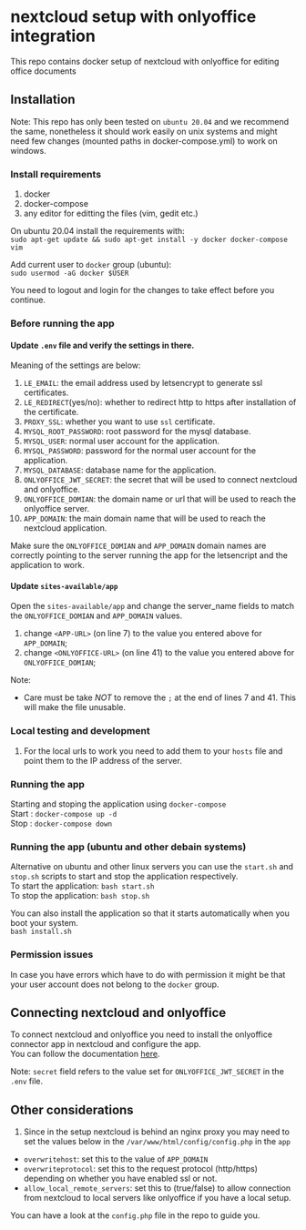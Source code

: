 # nextcloud setup with onlyoffice integration
This repo contains docker setup of nextcloud with onlyoffice for editing office documents

## Installation
Note: This repo has only been tested on `ubuntu 20.04` and we recommend the same, nonetheless it should work easily on unix systems and might need few changes (mounted paths in docker-compose.yml) to work on windows.

### Install requirements
1. docker
2. docker-compose
3. any editor for editting the files (vim, gedit etc.)

On ubuntu 20.04 install the requirements with:  
`sudo apt-get update && sudo apt-get install -y docker docker-compose vim`  

Add current user to `docker` group (ubuntu):  
`sudo usermod -aG docker $USER`

You need to logout and login for the changes to take effect before you continue.


### Before running the app
#### Update `.env` file and verify the settings in there.
Meaning of the settings are below:
1. `LE_EMAIL`: the email address used by letsencrypt to generate ssl certificates.
2. `LE_REDIRECT`(yes/no): whether to redirect http to https after installation of the certificate.
3. `PROXY_SSL`: whether you want to use `ssl` certificate.
4. `MYSQL_ROOT_PASSWORD`: root password for the mysql database.
5. `MYSQL_USER`: normal user account for the application.
6. `MYSQL_PASSWORD`: password for the normal user account for the application.
7. `MYSQL_DATABASE`: database name for the application.
8. `ONLYOFFICE_JWT_SECRET`: the secret that will be used to connect nextcloud and onlyoffice.
9. `ONLYOFFICE_DOMIAN`: the domain name or url that will be used to reach the onlyoffice server.
10. `APP_DOMAIN`: the main domain name that will be used to reach the nextcloud application.

Make sure the `ONLYOFFICE_DOMIAN` and `APP_DOMAIN` domain names are correctly pointing to the server running the app for the letsencript and the application to work.

#### Update `sites-available/app`
Open the `sites-available/app` and change the server_name fields to match the `ONLYOFFICE_DOMIAN` and `APP_DOMAIN` values.
1. change `<APP-URL>` (on line 7) to the value you entered above for `APP_DOMAIN`;
2. change `<ONLYOFFICE-URL>` (on line 41) to the value you entered above for `ONLYOFFICE_DOMIAN`;

Note:  
* Care must be take *NOT* to remove the `;` at the end of lines 7 and 41. This will make the file unusable.

### Local testing and development
1. For the local urls to work you need to add them to your `hosts` file and point them to the IP address of the server.


### Running the app
Starting and stoping the application using `docker-compose`  
Start : `docker-compose up -d`  
Stop : `docker-compose down`

### Running the app (ubuntu and other debain systems)
Alternative on ubuntu and other linux servers you can use the `start.sh` and `stop.sh` scripts to start and stop the application respectively.  
To start the application: `bash start.sh`  
To stop the application: `bash stop.sh`  

You can also install the application so that it starts automatically when you boot your system.  
`bash install.sh`

### Permission issues
In case you have errors which have to do with permission it might be that your user account does not belong to the `docker` group.


## Connecting nextcloud and onlyoffice
To connect nextcloud and onlyoffice you need to install the onlyoffice connector app in nextcloud and configure the app.  
You can follow the documentation [here](https://helpcenter.onlyoffice.com/gettingstarted/integration/Nextcloud.aspx).

Note:
`secret` field refers to the value set for `ONLYOFFICE_JWT_SECRET` in the `.env` file.


## Other considerations
1. Since in the setup nextcloud is behind an nginx proxy you may need to set the values below in the `/var/www/html/config/config.php` in the `app`  
  * `overwritehost`: set this to the value of `APP_DOMAIN`
  * `overwriteprotocol`: set this to the request protocol (http/https) depending on whether you have enabled ssl or not.
  * `allow_local_remote_servers`: set this to (true/false) to allow connection from nextcloud to local servers like onlyoffice if you have a local setup.

You can have a look at the `config.php` file in the repo to guide you.